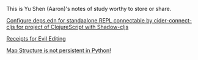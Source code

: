 This is Yu Shen (Aaron)'s notes of study worthy to store or share.

[Configure deps.edn for standaalone REPL connectable by cider-connect-cljs for project of ClojureScript with Shadow-cljs](./20210529164328-deps_edn_for_clojurescirpt_shadow_cljs_be_connectable_with_cider_connect_cljs.md)

[Receipts for Evil Editing](receipts_for_evil_editing.md)

[Map Structure is not persistent in Python!](./map-structure-not-persistent.md)
